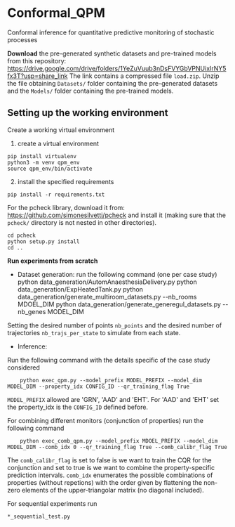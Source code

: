 # Conformal_QPM
Conformal inference for quantitative predictive monitoring of stochastic processes

**Download** the pre-generated synthetic datasets and pre-trained models from this repository: https://drive.google.com/drive/folders/1YeZuVuub3nDsFVYGbVPNUixIrNY5fx3T?usp=share_link
The link contains a compressed file `load.zip`. Unzip the file obtaining `Datasets/` folder containing the pre-generated datasets and the `Models/` folder containing the pre-trained models. 

## Setting up the working environment

Create a working virtual environment

1. create a virtual environment

```
pip install virtualenv
python3 -m venv qpm_env
source qpm_env/bin/activate
```
    
2. install the specified requirements
  
```
pip install -r requirements.txt
```
    

For the pcheck library, download it from: https://github.com/simonesilvetti/pcheck and install it (making sure that the `pcheck/` directory is not nested in other directories).

```
cd pcheck
python setup.py install
cd ..
```

**Run experiments from scratch**
- Dataset generation: run the following command (one per case study)
    python data_generation/AutomAnaesthesiaDelivery.py 
    python data_generation/ExpHeatedTank.py
    python data_generation/generate_multiroom_datasets.py --nb_rooms MDOEL_DIM
    python data_generation/generate_generegul_datasets.py --nb_genes MODEL_DIM

Setting the desired number of points `nb_points` and the desired number of trajectories `nb_trajs_per_state` to simulate from each state.


- Inference:

Run the following command with the details specific of the case study considered

```
    python exec_qpm.py --model_prefix MODEL_PREFIX --model_dim MODEL_DIM --property_idx CONFIG_ID --qr_training_flag True
```

`MODEL_PREFIX` allowed are 'GRN', 'AAD' and 'EHT'. For 'AAD' and 'EHT' set the property_idx is the `CONFIG_ID` defined before.

For combining different monitors (conjunction of properties) run the following command
```
    python exec_comb_qpm.py --model_prefix MDOEL_PREFIX --model_dim MODEL_DIM --comb_idx 0 --qr_training_flag True --comb_calibr_flag True
```

The `comb_calibr_flag` is set to false is we want to train the CQR for the conjunction and set to true is we want to combine the property-specific prediction intervals. `comb_idx` enumerates the possible combinations of properties (without repetions) with the order given by flattening the non-zero elements of the upper-triangolar matrix (no diagonal included).

For sequential experiments run

    *_sequential_test.py



